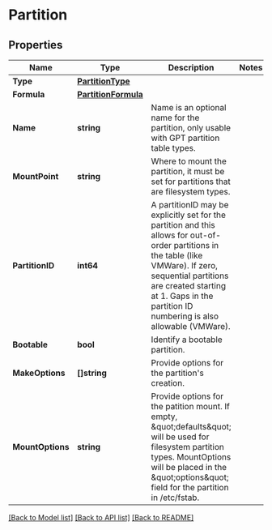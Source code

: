 # Partition

## Properties

Name | Type | Description | Notes
------------ | ------------- | ------------- | -------------
**Type** | [**PartitionType**](PartitionType.md) |  | 
**Formula** | [**PartitionFormula**](PartitionFormula.md) |  | 
**Name** | **string** | Name is an optional name for the partition, only usable with GPT partition table types. | 
**MountPoint** | **string** | Where to mount the partition, it must be set for partitions that are filesystem types. | 
**PartitionID** | **int64** | A partitionID may be explicitly set for the partition and this allows for out-of-order partitions in the table (like VMWare).  If zero, sequential partitions are created starting at 1. Gaps in the partition ID numbering is also allowable (VMWare). | 
**Bootable** | **bool** | Identify a bootable partition. | 
**MakeOptions** | **[]string** | Provide options for the partition&#39;s creation. | 
**MountOptions** | **string** | Provide options for the patition mount. If empty, \&quot;defaults\&quot; will be used for filesystem partition types. MountOptions will be placed in the \&quot;options\&quot; field for the partition in /etc/fstab. | 

[[Back to Model list]](../README.md#documentation-for-models) [[Back to API list]](../README.md#documentation-for-api-endpoints) [[Back to README]](../README.md)


